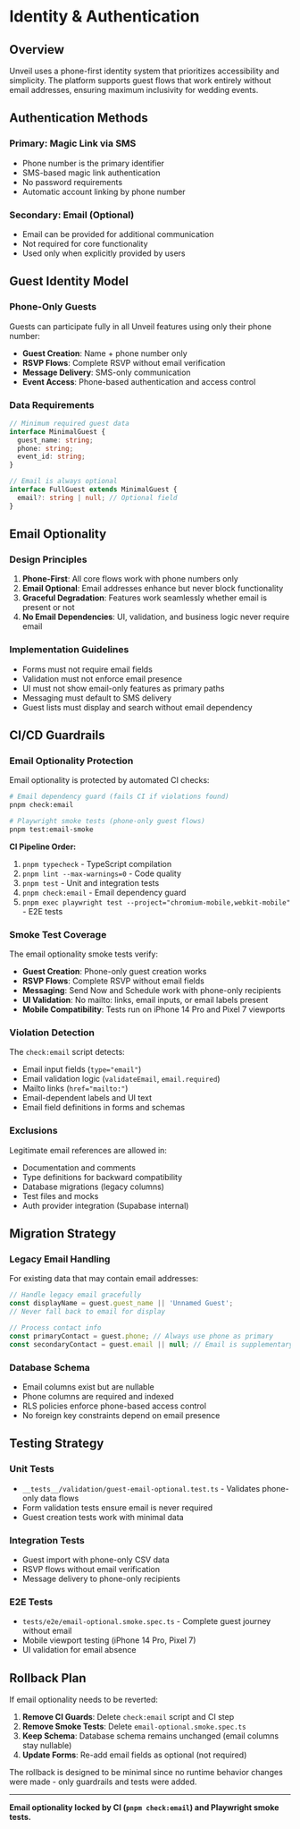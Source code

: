 # Identity & Authentication

## Overview

Unveil uses a phone-first identity system that prioritizes accessibility and simplicity. The platform supports guest flows that work entirely without email addresses, ensuring maximum inclusivity for wedding events.

## Authentication Methods

### Primary: Magic Link via SMS

- Phone number is the primary identifier
- SMS-based magic link authentication
- No password requirements
- Automatic account linking by phone number

### Secondary: Email (Optional)

- Email can be provided for additional communication
- Not required for core functionality
- Used only when explicitly provided by users

## Guest Identity Model

### Phone-Only Guests

Guests can participate fully in all Unveil features using only their phone number:

- **Guest Creation**: Name + phone number only
- **RSVP Flows**: Complete RSVP without email verification
- **Message Delivery**: SMS-only communication
- **Event Access**: Phone-based authentication and access control

### Data Requirements

```typescript
// Minimum required guest data
interface MinimalGuest {
  guest_name: string;
  phone: string;
  event_id: string;
}

// Email is always optional
interface FullGuest extends MinimalGuest {
  email?: string | null; // Optional field
}
```

## Email Optionality

### Design Principles

1. **Phone-First**: All core flows work with phone numbers only
2. **Email Optional**: Email addresses enhance but never block functionality  
3. **Graceful Degradation**: Features work seamlessly whether email is present or not
4. **No Email Dependencies**: UI, validation, and business logic never require email

### Implementation Guidelines

- Forms must not require email fields
- Validation must not enforce email presence
- UI must not show email-only features as primary paths
- Messaging must default to SMS delivery
- Guest lists must display and search without email dependency

## CI/CD Guardrails

### Email Optionality Protection

Email optionality is protected by automated CI checks:

```bash
# Email dependency guard (fails CI if violations found)
pnpm check:email

# Playwright smoke tests (phone-only guest flows)
pnpm test:email-smoke
```

**CI Pipeline Order:**

1. `pnpm typecheck` - TypeScript compilation
2. `pnpm lint --max-warnings=0` - Code quality  
3. `pnpm test` - Unit and integration tests
4. `pnpm check:email` - Email dependency guard
5. `pnpm exec playwright test --project="chromium-mobile,webkit-mobile"` - E2E tests

### Smoke Test Coverage

The email optionality smoke tests verify:

- **Guest Creation**: Phone-only guest creation works
- **RSVP Flows**: Complete RSVP without email fields
- **Messaging**: Send Now and Schedule work with phone-only recipients
- **UI Validation**: No mailto: links, email inputs, or email labels present
- **Mobile Compatibility**: Tests run on iPhone 14 Pro and Pixel 7 viewports

### Violation Detection

The `check:email` script detects:

- Email input fields (`type="email"`)
- Email validation logic (`validateEmail`, `email.required`)
- Mailto links (`href="mailto:"`)
- Email-dependent labels and UI text
- Email field definitions in forms and schemas

### Exclusions

Legitimate email references are allowed in:

- Documentation and comments
- Type definitions for backward compatibility  
- Database migrations (legacy columns)
- Test files and mocks
- Auth provider integration (Supabase internal)

## Migration Strategy

### Legacy Email Handling

For existing data that may contain email addresses:

```typescript
// Handle legacy email gracefully
const displayName = guest.guest_name || 'Unnamed Guest';
// Never fall back to email for display

// Process contact info
const primaryContact = guest.phone; // Always use phone as primary
const secondaryContact = guest.email || null; // Email is supplementary
```

### Database Schema

- Email columns exist but are nullable
- Phone columns are required and indexed
- RLS policies enforce phone-based access control
- No foreign key constraints depend on email presence

## Testing Strategy

### Unit Tests

- `__tests__/validation/guest-email-optional.test.ts` - Validates phone-only data flows
- Form validation tests ensure email is never required
- Guest creation tests work with minimal data

### Integration Tests  

- Guest import with phone-only CSV data
- RSVP flows without email verification
- Message delivery to phone-only recipients

### E2E Tests

- `tests/e2e/email-optional.smoke.spec.ts` - Complete guest journey without email
- Mobile viewport testing (iPhone 14 Pro, Pixel 7)
- UI validation for email absence

## Rollback Plan

If email optionality needs to be reverted:

1. **Remove CI Guards**: Delete `check:email` script and CI step
2. **Remove Smoke Tests**: Delete `email-optional.smoke.spec.ts`
3. **Keep Schema**: Database schema remains unchanged (email columns stay nullable)
4. **Update Forms**: Re-add email fields as optional (not required)

The rollback is designed to be minimal since no runtime behavior changes were made - only guardrails and tests were added.

---

**Email optionality locked by CI (`pnpm check:email`) and Playwright smoke tests.**
